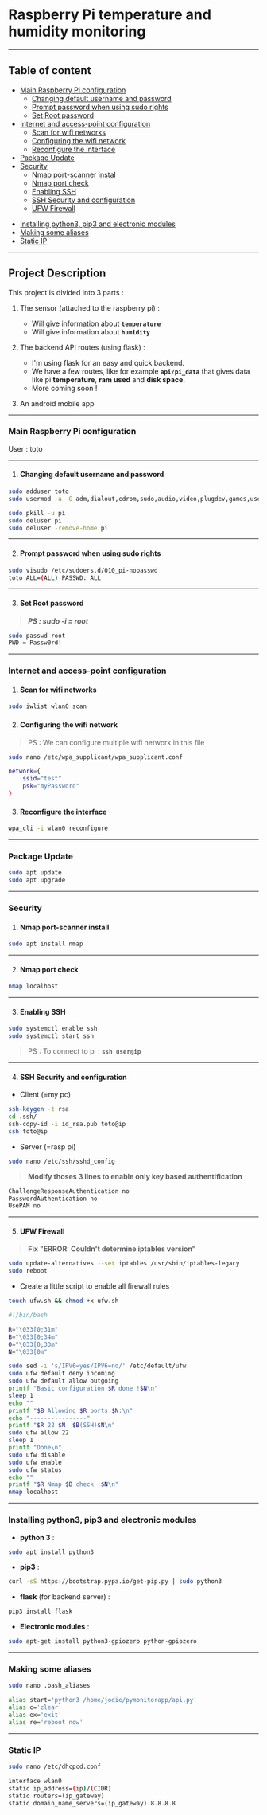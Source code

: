 # Raspberry Pi temperature and humidity monitoring

---

## Table of content

- [Main Raspberry Pi configuration](#main-raspberry-pi-configuration)
  * [Changing default username and password](#changing-default-username-and-password)
  * [Prompt password when using sudo rights](#prompt-password-when-using-sudo-rights)
  * [Set Root password](#set-root-password)
- [Internet and access-point configuration](#internet-and-access-point-configuration)
  * [Scan for wifi networks](#scan-for-wifi-networks)
  * [Configuring the wifi network](#configuring-the-wifi-network)
  * [Reconfigure the interface](#reconfigure-the-interface)
- [Package Update](#package-update)
- [Security](#security)
  * [Nmap port-scanner instal](#nmap-port-scanner-instal)
  * [Nmap port check](#nmap-port-check)
  * [Enabling SSH](#enabling-ssh)
  * [SSH Security and configuration](#ssh-security-and-configuration)
  * [UFW Firewall](#ufw-firewall)
* [Installing python3, pip3 and electronic modules](#installing-python3,-pip3-and-electronic-modules)
* [Making some aliases](#Making-some-aliases)
* [Static IP](#static-ip)

---

## Project Description

This project is divided into 3 parts :

1. The sensor (attached to the raspberry pi) :
	* Will give information about **`temperature`**
	* Will give information about **`humidity`**

2. The backend API routes (using flask) :
	* I'm using flask for an easy and quick backend.
	* We have a few routes, like for example **`api/pi_data`** that gives data like pi **temperature**, **ram used** and **disk space**.
	* More coming soon !

3. An android mobile app

---

### Main Raspberry Pi configuration

User : toto

---

1. #### Changing default username and password

```bash
sudo adduser toto
sudo usermod -a -G adm,dialout,cdrom,sudo,audio,video,plugdev,games,users,input,netdev,gpio,i2c,spi alice

sudo pkill -u pi
sudo deluser pi
sudo deluser -remove-home pi
```

---

2. #### Prompt password when using sudo rights

```bash
sudo visudo /etc/sudoers.d/010_pi-nopasswd
toto ALL=(ALL) PASSWD: ALL
```

---

3. #### Set Root password

> ***PS : sudo -i = root***

```bash
sudo passwd root
PWD = Passw0rd!
```

---

### Internet and access-point configuration

1. #### Scan for wifi networks


```bash
sudo iwlist wlan0 scan
```

2. #### Configuring the wifi network

> PS : We can configure multiple wifi network in this file

```bash
sudo nano /etc/wpa_supplicant/wpa_supplicant.conf
```

```bash
network={
    ssid="test"
    psk="myPassword"
}
```

3. #### Reconfigure the interface

```bash
wpa_cli -i wlan0 reconfigure
```

---

### Package Update

```bash
sudo apt update
sudo apt upgrade
```

---

### Security

1. #### Nmap port-scanner install

```bash
sudo apt install nmap
```

---

2. #### Nmap port check

```bash
nmap localhost
```

---

3. #### Enabling SSH

```bash
sudo systemctl enable ssh
sudo systemctl start ssh
```
> PS : To connect to pi : **`ssh user@ip`**

---

4. #### SSH Security and configuration

* Client (=my pc)

```bash
ssh-keygen -t rsa
cd .ssh/
ssh-copy-id -i id_rsa.pub toto@ip
ssh toto@ip
```

* Server (=rasp pi)

```bash
sudo nano /etc/ssh/sshd_config
```

> **Modify thoses 3 lines to enable only key based authentification**

```bash
ChallengeResponseAuthentication no
PasswordAuthentication no
UsePAM no
```

---

5. #### UFW Firewall

> **Fix "ERROR: Couldn't determine iptables version"**

```bash
sudo update-alternatives --set iptables /usr/sbin/iptables-legacy
sudo reboot
```

* Create a little script to enable all firewall rules

```bash
touch ufw.sh && chmod +x ufw.sh
```

```bash
#!/bin/bash

R="\033[0;31m"
B="\033[0;34m"
O="\033[0;33m"
N="\033[0m"

sudo sed -i 's/IPV6=yes/IPV6=no/' /etc/default/ufw
sudo ufw default deny incoming
sudo ufw default allow outgoing
printf "Basic configuration $R done !$N\n"
sleep 1
echo ""
printf "$B Allowing $R ports $N:\n"
echo "----------------"
printf "$R 22 $N  $B(SSH)$N\n"
sudo ufw allow 22
sleep 1
printf "Done\n"
sudo ufw disable
sudo ufw enable
sudo ufw status
echo ""
printf "$R Nmap $B check :$N\n"
nmap localhost
```

---

### Installing python3, pip3 and electronic modules

* **python 3** :

```bash
sudo apt install python3
```

* **pip3** :

```bash
curl -sS https://bootstrap.pypa.io/get-pip.py | sudo python3
```

* **flask** (for backend server) :

```bash
pip3 install flask
```

* **Electronic modules** :

```bash
sudo apt-get install python3-gpiozero python-gpiozero
```

---------------------
### Making some aliases

```bash
sudo nano .bash_aliases
```

```bash
alias start='python3 /home/jodie/pymonitorapp/api.py'
alias c='clear'
alias ex='exit'
alias re='reboot now'
```

---

### Static IP

```bash
sudo nano /etc/dhcpcd.conf
```

```bash
interface wlan0
static ip_address=(ip)/(CIDR)
static routers=(ip_gateway)
static domain_name_servers=(ip_gateway) 8.8.8.8
```